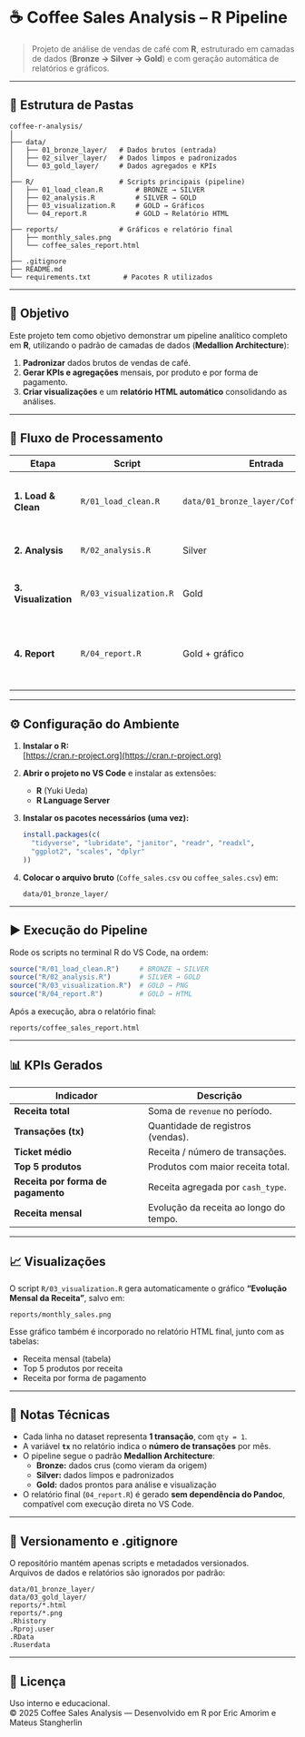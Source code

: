 # ☕ Coffee Sales Analysis – R Pipeline

> Projeto de análise de vendas de café com **R**, estruturado em camadas de dados (**Bronze → Silver → Gold**) e com geração automática de relatórios e gráficos.

---

## 📁 Estrutura de Pastas

```
coffee-r-analysis/
│
├── data/
│   ├── 01_bronze_layer/   # Dados brutos (entrada)
│   ├── 02_silver_layer/   # Dados limpos e padronizados
│   └── 03_gold_layer/     # Dados agregados e KPIs
│
├── R/                     # Scripts principais (pipeline)
│   ├── 01_load_clean.R        # BRONZE → SILVER
│   ├── 02_analysis.R          # SILVER → GOLD
│   ├── 03_visualization.R     # GOLD → Gráficos
│   └── 04_report.R            # GOLD → Relatório HTML
│
├── reports/               # Gráficos e relatório final
│   ├── monthly_sales.png
│   └── coffee_sales_report.html
│
├── .gitignore
├── README.md
└── requirements.txt        # Pacotes R utilizados
```

---

## 🚀 Objetivo

Este projeto tem como objetivo demonstrar um pipeline analítico completo em **R**, utilizando o padrão de camadas de dados (**Medallion Architecture**):

1. **Padronizar** dados brutos de vendas de café.  
2. **Gerar KPIs e agregações** mensais, por produto e por forma de pagamento.  
3. **Criar visualizações** e um **relatório HTML automático** consolidando as análises.

---

## 🧩 Fluxo de Processamento

| Etapa | Script | Entrada | Saída | Descrição |
|-------|---------|----------|-------|------------|
| **1. Load & Clean** | `R/01_load_clean.R` | `data/01_bronze_layer/Coffe_sales.csv` | `data/02_silver_layer/coffee_sales_clean.csv` | Leitura, limpeza e padronização dos dados brutos. |
| **2. Analysis** | `R/02_analysis.R` | Silver | Gold (`monthly_sales.csv`, `top_products.csv`, `by_payment.csv`, `kpis.csv`) | Cálculo de KPIs e agregações. |
| **3. Visualization** | `R/03_visualization.R` | Gold | `reports/monthly_sales.png` | Criação do gráfico de receita mensal. |
| **4. Report** | `R/04_report.R` | Gold + gráfico | `reports/coffee_sales_report.html` | Gera o relatório HTML final (sem depender de Pandoc). |

---

## ⚙️ Configuração do Ambiente

1. **Instalar o R:**  
   [https://cran.r-project.org](https://cran.r-project.org)

2. **Abrir o projeto no VS Code** e instalar as extensões:
   - **R** (Yuki Ueda)  
   - **R Language Server**

3. **Instalar os pacotes necessários (uma vez):**
   ```r
   install.packages(c(
     "tidyverse", "lubridate", "janitor", "readr", "readxl",
     "ggplot2", "scales", "dplyr"
   ))
   ```

4. **Colocar o arquivo bruto** (`Coffe_sales.csv` ou `coffee_sales.csv`) em:  
   ```
   data/01_bronze_layer/
   ```

---

## ▶️ Execução do Pipeline

Rode os scripts no terminal R do VS Code, na ordem:

```r
source("R/01_load_clean.R")     # BRONZE → SILVER
source("R/02_analysis.R")       # SILVER → GOLD
source("R/03_visualization.R")  # GOLD → PNG
source("R/04_report.R")         # GOLD → HTML
```

Após a execução, abra o relatório final:

```
reports/coffee_sales_report.html
```

---

## 📊 KPIs Gerados

| Indicador | Descrição |
|------------|------------|
| **Receita total** | Soma de `revenue` no período. |
| **Transações (tx)** | Quantidade de registros (vendas). |
| **Ticket médio** | Receita / número de transações. |
| **Top 5 produtos** | Produtos com maior receita total. |
| **Receita por forma de pagamento** | Receita agregada por `cash_type`. |
| **Receita mensal** | Evolução da receita ao longo do tempo. |

---

## 📈 Visualizações

O script `R/03_visualization.R` gera automaticamente o gráfico **“Evolução Mensal da Receita”**, salvo em:

```
reports/monthly_sales.png
```

Esse gráfico também é incorporado no relatório HTML final, junto com as tabelas:

- Receita mensal (tabela)  
- Top 5 produtos por receita  
- Receita por forma de pagamento  

---

## 🧠 Notas Técnicas

- Cada linha no dataset representa **1 transação**, com `qty = 1`.  
- A variável **`tx`** no relatório indica o **número de transações** por mês.  
- O pipeline segue o padrão **Medallion Architecture**:
  - **Bronze:** dados crus (como vieram da origem)
  - **Silver:** dados limpos e padronizados
  - **Gold:** dados prontos para análise e visualização
- O relatório final (`04_report.R`) é gerado **sem dependência do Pandoc**, compatível com execução direta no VS Code.

---

## 🧹 Versionamento e .gitignore

O repositório mantém apenas scripts e metadados versionados.  
Arquivos de dados e relatórios são ignorados por padrão:

```
data/01_bronze_layer/
data/03_gold_layer/
reports/*.html
reports/*.png
.Rhistory
.Rproj.user
.RData
.Ruserdata
```

---

## 📄 Licença

Uso interno e educacional.  
© 2025 Coffee Sales Analysis — Desenvolvido em R por Eric Amorim e Mateus Stangherlin
